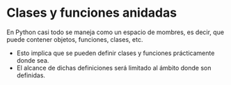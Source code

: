 Clases y funciones anidadas
=============================

En Python casi todo se maneja como un espacio de mombres, es decir, que puede contener objetos, funciones, clases, etc.
* Esto implica que se pueden definir clases y funciones prácticamente donde sea.
* El alcance de dichas definiciones será limitado al ámbito donde son definidas.


